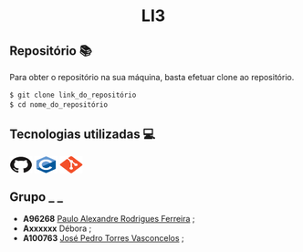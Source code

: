 <div align="center" style="display: inline_block">
<h1>LI3</h1>
</div>

## Repositório 📚

Para obter o repositório na sua máquina, basta efetuar clone ao repositório.

```bash
$ git clone link_do_repositório
$ cd nome_do_repositório 
```
## Tecnologias utilizadas 💻
<div style="display: inline_block">
<img align="center" alt="Github" height="30" width="40" src="https://raw.githubusercontent.com/devicons/devicon/master/icons/github/github-original.svg">
<img align="center" alt="C" height="30" width="40" src="https://raw.githubusercontent.com/devicons/devicon/master/icons/c/c-original.svg">
<img align="center" alt="Git" height="30" width="40" src="https://raw.githubusercontent.com/devicons/devicon/master/icons/git/git-original.svg">
</div>


## Grupo _ _

- **A96268** [Paulo Alexandre Rodrigues Ferreira](https://github.com/Pauloarf) ;
- **Axxxxxx** Débora ;
- **A100763** [José Pedro Torres Vasconcelos](https://github.com/josevasconcelos2002) ;
